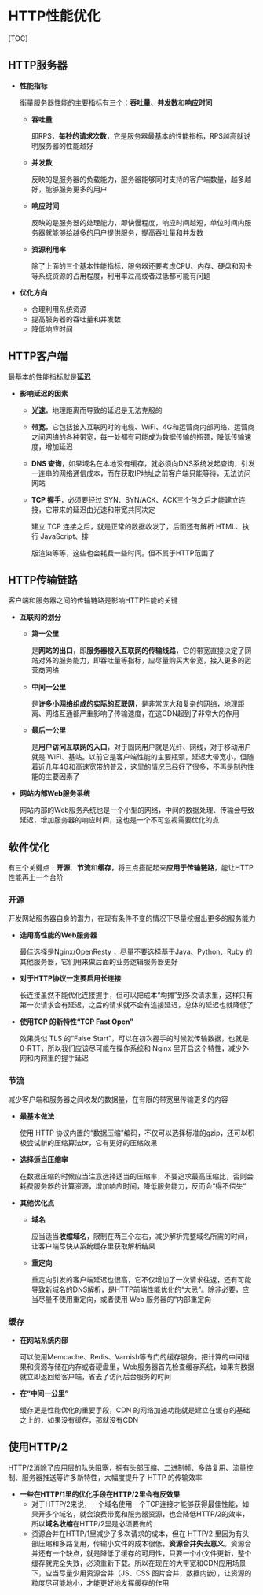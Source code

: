 # HTTP性能优化

[TOC]

## HTTP服务器

- **性能指标**

  衡量服务器性能的主要指标有三个：**吞吐量**、**并发数**和**响应时间**

  - **吞吐量**

    即RPS，**每秒的请求次数**，它是服务器最基本的性能指标，RPS越高就说明服务器的性能越好

  - **并发数**

    反映的是服务器的负载能力，服务器能够同时支持的客户端数量，越多越好，能够服务更多的用户

  - **响应时间**

    反映的是服务器的处理能力，即快慢程度，响应时间越短，单位时间内服务器就能够给越多的用户提供服务，提高吞吐量和并发数

  - **资源利用率**

    除了上面的三个基本性能指标，服务器还要考虑CPU、内存、硬盘和网卡等系统资源的占用程度，利用率过高或者过低都可能有问题

- **优化方向**
  - 合理利用系统资源
  - 提高服务器的吞吐量和并发数
  - 降低响应时间



## HTTP客户端

最基本的性能指标就是**延迟**

- **影响延迟的因素**

  - **光速**，地理距离而导致的延迟是无法克服的

  - **带宽**，它包括接入互联网时的电缆、WiFi、4G和运营商内部网络、运营商之间网络的各种带宽，每一处都有可能成为数据传输的瓶颈，降低传输速度，增加延迟

  - **DNS 查询**，如果域名在本地没有缓存，就必须向DNS系统发起查询，引发一连串的网络通信成本，而在获取IP地址之前客户端只能等待，无法访问网站

  - **TCP 握手**，必须要经过 SYN、SYN/ACK、ACK三个包之后才能建立连接，它带来的延迟由光速和带宽共同决定

    建立 TCP 连接之后，就是正常的数据收发了，后面还有解析 HTML、执行 JavaScript、排

    版渲染等等，这些也会耗费一些时间。但不属于HTTP范围了



## HTTP传输链路

客户端和服务器之间的传输链路是影响HTTP性能的关键

- **互联网的划分**

  - **第一公里**

    是**网站的出口**，即**服务器接入互联网的传输线路**，它的带宽直接决定了网站对外的服务能力，即吞吐量等指标，应尽量购买大带宽，接入更多的运营商网络

  - **中间一公里**

    是**许多小网络组成的实际的互联网**，是非常庞大和复杂的网络，地理距离、网络互通都严重影响了传输速度，在这CDN起到了非常大的作用

  - **最后一公里**

    是**用户访问互联网的入口**，对于固网用户就是光纤、网线，对于移动用户就是 WiFi、基站。以前它是客户端性能的主要瓶颈，延迟大带宽小，但随着近几年4G和高速宽带的普及，这里的情况已经好了很多，不再是制约性能的主要因素了

- **网站内部Web服务系统**

  网站内部的Web服务系统也是一个小型的网络，中间的数据处理、传输会导致延迟，增加服务器的响应时间，这也是一个不可忽视需要优化的点



## 软件优化

有三个关键点：**开源**、**节流**和**缓存**，将三点搭配起来**应用于传输链路**，能让HTTP性能再上一个台阶



### 开源

开发网站服务器自身的潜力，在现有条件不变的情况下尽量挖掘出更多的服务能力

- **选用高性能的Web服务器**

  最佳选择是Nginx/OpenResty ，尽量不要选择基于Java、Python、Ruby 的其他服务器，它们用来做后面的业务逻辑服务器更好

- **对于HTTP协议一定要启用长连接**

  长连接虽然不能优化连接握手，但可以把成本“均摊”到多次请求里，这样只有第一次请求会有延迟，之后的请求就不会有连接延迟，总体的延迟也就降低了

- **使用TCP 的新特性“TCP Fast Open”**

  效果类似 TLS 的“False Start”，可以在初次握手的时候就传输数据，也就是0-RTT，所以我们应该尽可能在操作系统和 Nginx 里开启这个特性，减少外网和内网里的握手延迟



### 节流

减少客户端和服务器之间收发的数据量，在有限的带宽里传输更多的内容

- **最基本做法**

  使用 HTTP 协议内置的“数据压缩”编码，不仅可以选择标准的gzip，还可以积极尝试新的压缩算法br，它有更好的压缩效果

- **选择适当压缩率**

  在数据压缩的时候应当注意选择适当的压缩率，不要追求最高压缩比，否则会耗费服务器的计算资源，增加响应时间，降低服务能力，反而会“得不偿失“

- **其他优化点**

  - **域名**

    应当适当**收缩域名**，限制在两三个左右，减少解析完整域名所需的时间，让客户端尽快从系统缓存里获取解析结果

  - **重定向**

    重定向引发的客户端延迟也很高，它不仅增加了一次请求往返，还有可能导致新域名的DNS解析，是HTTP前端性能优化的“大忌”。除非必要，应当尽量不使用重定向，或者使用 Web 服务器的“内部重定向



### 缓存

- **在网站系统内部**

  可以使用Memcache、Redis、Varnish等专门的缓存服务，把计算的中间结果和资源存储在内存或者硬盘里，Web服务器首先检查缓存系统，如果有数据就立即返回给客户端，省去了访问后台服务的时间

- **在“中间一公里”**

  缓存更是性能优化的重要手段，CDN 的网络加速功能就是建立在缓存的基础之上的，如果没有缓存，那就没有CDN



## 使用HTTP/2

HTTP/2消除了应用层的队头阻塞，拥有头部压缩、二进制帧、多路复用、流量控制、服务器推送等许多新特性，大幅度提升了 HTTP 的传输效率

- **一些在HTTP/1里的优化手段在HTTP/2里会有反效果**
  - 对于HTTP/2来说，一个域名使用一个TCP连接才能够获得最佳性能，如果开多个域名，就会浪费带宽和服务器资源，也会降低HTTP/2的效率，所以**域名收缩**在HTTP/2里是必须要做的
  - 资源合并在HTTP/1里减少了多次请求的成本，但在 HTTP/2 里因为有头部压缩和多路复用，传输小文件的成本很低，**资源合并失去意义**。资源合并还有一个缺点，就是降低了缓存的可用性，只要一个小文件更新，整个缓存就完全失效，必须重新下载。所以在现在的大带宽和CDN应用场景下，应当尽量少用资源合并（JS、CSS 图片合并，数据内嵌），让资源的粒度尽可能地小，才能更好地发挥缓存的作用